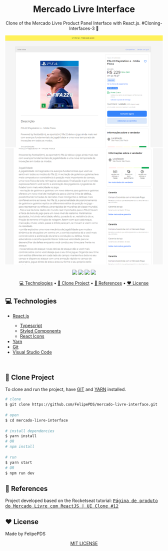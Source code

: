 <h1 align="center">Mercado Livre Interface</h1>

<p align="center">Clone of the Mercado Livre Product Panel Interface with React.js. #Cloning-Interfaces-3 🚀</p>

<p align="center">
  <img src="https://github.com/FelipePDS/mercado-livre-interface/blob/main/.github/Screenshot_1.png" /> 
  <img src="https://github.com/FelipePDS/mercado-livre-interface/blob/main/.github/Screenshot_2.png" />
</p>

<p align="center">
    <a href="https://github.com/FelipePDS/mercado-livre-interface/blob/main/LICENSE"><img src="https://img.shields.io/github/license/FelipePDs/mercado-livre-interface?style=for-the-badge"></a> 
    <img src="https://img.shields.io/github/repo-size/FelipePDS/mercado-livre-interface?style=for-the-badge"/>
    <img src="https://img.shields.io/static/v1?label=npm&message=v6.14.4&style=for-the-badge&logo=npm&logoColor=white"> 
    <img src="https://img.shields.io/static/v1?label=yarn&message=v1.22.5&style=for-the-badge&logo=yarn&logoColor=white">
</p>

<p align="center">
  <a href="#technologies">💻 Technologies</a> • 
  <a href="#clone-project">📂 Clone Project</a> • 
  <a href="#references">📌 References</a> • 
  <a href="#license">❤️ License</a>
</p>

<h2 id="technologies">💻 Technologies</h2>

<ul>
  <li><a href="https://pt-br.reactjs.org/">React.js</a></li>
  <ul>
    <li><a href="https://www.typescriptlang.org/pt/docs/handbook/react.html">Typescript</a></li>
    <li><a href="https://styled-components.com/docs">Styled Components</a></li>
    <li><a href="https://react-icons.github.io/react-icons/">React Icons</a></li>
  </ul>
  <li><a href="https://yarnpkg.com/">Yarn</a></li>
  <li><a href="https://git-scm.com/">Git</a></li>
  <li><a href="https://code.visualstudio.com/">Visual Studio Code</a></li>
</ul>

<br />

<h2 id="clone-project">📂 Clone Project</h2>
<p>To clone and run the project, have <a href="https://git-scm.com/">GIT</a> and <a href="https://yarnpkg.com/">YARN</a> installed.</p>

``` bash
# clone
$ git clone https://github.com/FelipePDS/mercado-livre-interface.git

# open
$ cd mercado-livre-interface

# install dependencies
$ yarn install
# OR
# npm install

# run
$ yarn start
# OR
$ npm run dev
```

<h2 id="references">📌 References</h2>

<p>
  Project developed based on the Rocketseat tutorial:
  <kbd><a href="https://www.youtube.com/watch?v=APs_xQ2hUOE&t=2635s">Página de produto do Mercado Livre com ReactJS | UI Clone #12</a></kbd>
</p>

<h2 id="license">❤️ License</h2>

<p>Made by FelipePDS</p>
<p align="center"><a href="https://github.com/FelipePDS/mercado-livre-interface/blob/main/LICENSE">MIT LICENSE</a></p>
